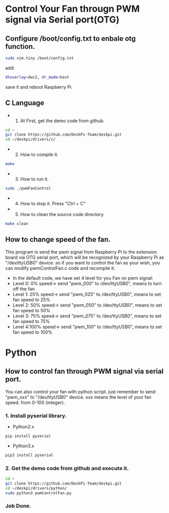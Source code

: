 # Control Your Fan througn PWM signal via Serial port(OTG)
## Configure /boot/config.txt to enbale otg function.
```bash
sudo vim.tiny /boot/config.txt 
```
add:
```bash
dtoverlay=dwc2, dr_mode=host
```
save it and reboot Raspberry Pi.
## C Language
* 1. At First, get the demo code from github.
```bash
cd ~
git clone https://github.com/DeskPi-Team/deskpi.git
cd ~/deskpi/drivers/c/
```
* 2. How to compile it.
```bash
make 
```
* 3. How to run it.
```bash
sudo ./pwmFanControl
```
* 4. How to stop it.
Press "Ctrl + C"
* 5. How to clean the source code directory.
```bash
make clean
```
## How to change speed of the fan.
This program is send the pwm signal from Raspberry Pi to the extension board via OTG serial port, which will be recognized by your Raspberry Pi as "/dev/ttyUSB0" device. so if you want to control the fan as your wish, you can modify pwmControlFan.c code and recompile it.
* In the default code, we have set 4 level for you Fan on pwm signal:
* Level 0: 0%  speed-> send "pwm_000" to /dev/ttyUSB0", means to turn off the fan 
* Level 1: 25% speed-> send "pwm_025" to /dev/ttyUSB0", means to set fan speed to 25%
* Level 2: 50% speed-> send "pwm_050" to /dev/ttyUSB0", means to set fan speed to 50%
* Level 3: 75% speed-> send "pwm_075" to /dev/ttyUSB0", means to set fan speed to 75%
* Level 4:100% speed-> send "pwm_100" to /dev/ttyUSB0", means to set fan speed to 100%

# Python
## How to control fan through PWM signal via serial port.
You can also control your fan with python script.
just remember to send "pwm_xxx" to "/dev/ttyUSB0" device. xxx means the level of your fan speed. from 0-100 (integer).
### 1. Install pyserial library.
* Python2.x 
```bash
pip install pyserial 
```
* Python3.x
```bash
pip3 install pyserial
```
### 2. Get the demo code from github and execute it.
```bash
cd ~
git clone https://github.com/DeskPi-Team/deskpi.git
cd ~/deskpi/drivers/python/
sudo python3 pwmControlFan.py
```
### Job Done.

